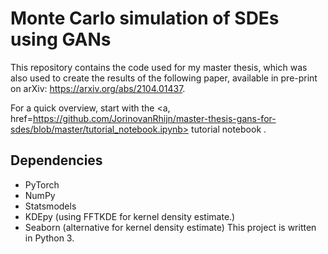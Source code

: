 # Monte Carlo simulation of SDEs using GANs 
This repository contains the code used for my master thesis, which was also used to create the results of the following paper, available in pre-print on arXiv:
https://arxiv.org/abs/2104.01437. 

For a quick overview, start with the <a, href=https://github.com/JorinovanRhijn/master-thesis-gans-for-sdes/blob/master/tutorial_notebook.ipynb> tutorial notebook </a>. 

## Dependencies 
* PyTorch
* NumPy 
* Statsmodels 
* KDEpy (using FFTKDE for kernel density estimate.)
* Seaborn (alternative for kernel density estimate)
This project is written in Python 3. 